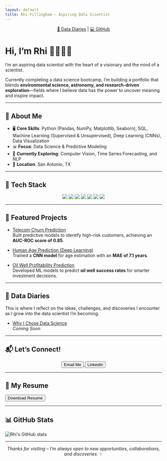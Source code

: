 ```yaml
---
layout: default
title: Rhi Fillingham – Aspiring Data Scientist
---
```


<link rel="stylesheet" href="/assets/css/style.css">

<p align="center" style="margin-bottom: 1.5rem;">
  <a href="/diaries">📓 Data Diaries</a> |
  <a href="https://github.com/rhi-222">💻 GitHub</a>
</p>

# Hi, I’m Rhi 👩🏻‍💻✨

I’m an aspiring data scientist with the heart of a visionary and the mind of a scientist.

Currently completing a data science bootcamp, I’m building a portfolio that blends **environmental science, astronomy, and research-driven exploration**—fields where I believe data has the power to uncover meaning and inspire impact.

---

## 🌟 About Me

- 🖥️ **Core Skills**: Python (Pandas, NumPy, Matplotlib, Seaborn), SQL, Machine Learning (Supervised & Unsupervised), Deep Learning (CNNs), Data Visualization  
- 📊 **Focus**: Data Science & Predictive Modeling  
- 🌱 **Currently Exploring**: Computer Vision, Time Series Forecasting, and NLP  
- 📍 **Location**: San Antonio, TX

---

## 🧰 Tech Stack

<p align="center">
  <img src="https://img.shields.io/badge/Python-3670A0?style=for-the-badge&logo=python&logoColor=white"/>
  <img src="https://img.shields.io/badge/Pandas-150458?style=for-the-badge&logo=pandas&logoColor=white"/>
  <img src="https://img.shields.io/badge/Numpy-013243?style=for-the-badge&logo=numpy&logoColor=white"/>
  <img src="https://img.shields.io/badge/Matplotlib-11557c?style=for-the-badge&logo=plotly&logoColor=white"/>
  <img src="https://img.shields.io/badge/Scikit--Learn-f7931e?style=for-the-badge&logo=scikit-learn&logoColor=white"/>
  <img src="https://img.shields.io/badge/TensorFlow-ff6f00?style=for-the-badge&logo=tensorflow&logoColor=white"/>
  <img src="https://img.shields.io/badge/SQL-00758f?style=for-the-badge&logo=postgresql&logoColor=white"/>
</p>

---

## 🚀 Featured Projects

- [Telecom Churn Prediction](https://github.com/rhi-222/telecom-churn-prediction)  
  Built predictive models to identify high-risk customers, achieving an **AUC-ROC score of 0.85**.

- [Human Age Prediction (Deep Learning)](https://github.com/rhi-222/human-age-prediction)  
  Trained a **CNN model** for age estimation with an **MAE of 7.1 years**.

- [Oil Well Profitability Prediction](https://github.com/rhi-222/oil-well-prediction)  
  Developed ML models to predict **oil well success rates** for smarter investment decisions.

---

## 🌙 Data Diaries

This is where I reflect on the ideas, challenges, and discoveries I encounter as I grow into the data scientist I’m becoming.

- [Why I Chose Data Science](/2025/03/25/why-i-chose-data-science.html)  
  _Coming Soon_

---

## 📬 Let’s Connect!

<p align="center">
  <a href="mailto:rhiannon.filli@gmail.com" target="_blank">
    <button class="custom">Email Me</button>
  </a>

  <a href="https://www.linkedin.com/in/rhiannonfilli" target="_blank">
    <button class="custom">LinkedIn</button>
  </a>
</p>

---

## 📄 My Resume

<a href="/rhi_resume.pdf" download>
  <button class="custom">Download Resume</button>
</a>

---

## 📊 GitHub Stats

![Rhi's GitHub stats](https://github-readme-stats.vercel.app/api?username=rhi-222&show_icons=true&theme=calm&hide=prs)

---

<p align="center"><em>Thanks for visiting – I’m always open to new opportunities, collaborations, and discoveries.</em> ✨</p>
